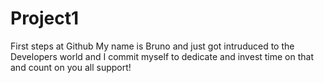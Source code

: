 # Project1
First steps at Github
My name is Bruno and just got intruduced to the Developers world and I commit myself to dedicate and invest time on that and count on you all support!
